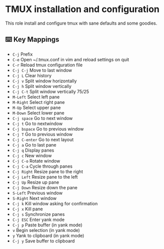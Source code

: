 # TMUX installation and configuration

This role install and configure tmux with sane defaults and some goodies.

## ⌨️ Key Mappings

- `C-j` Prefix
- `C-e` Open ~/.tmux.conf in vim and reload settings on quit
- `C-r` Reload tmux configuration file
- `C-j C-j` Move to last window
- `C-j L` Clear history
- `C-j v` Split window horizontally
- `C-j h` Split window vertically
- `C-j C-t` Split window vertically 75/25
- `M-Left` Select left pane
- `M-Right` Select right pane
- `M-Up` Select upper pane
- `M-Down` Select lower pane
- `C-j space` Go to next window
- `C-j t` Go to nextwindow
- `C-j bspace` Go to previous window
- `C-j T` Go to previous window
- `C-j C-enter` Go to next layout
- `C-j a` Go to last pane
- `C-j q` Display panes
- `C-j c` New window
- `C-j C-o` Rotate window
- `C-j C-a` Cycle through panes
- `C-j Right` Resize pane to the right
- `C-j Left` Resize pane to the left
- `C-j Up` Resize up pane
- `C-j Down` Resize down the pane
- `S-Left` Previous window
- `S-Right` Next window
- `C-j k` Kill window asking for confirmation
- `C-j x` Kill pane
- `C-j s` Synchronize panes
- `C-j ESC` Enter yank mode
- `C-j p` Paste buffer (in yank mode)
- `v` Begin selection (in yank mode)
- `y` Yank to clipboard (in yank mode)
- `C-j y` Save buffer to clipboard
